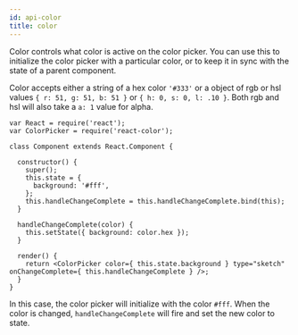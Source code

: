 ```yaml
---
id: api-color
title: color
---
```

Color controls what color is active on the color picker. You can use this to initialize the color picker with a particular color, or to keep it in sync with the state of a parent component.

Color accepts either a string of a hex color `'#333'` or a object of rgb or hsl values `{ r: 51, g: 51, b: 51 }` or `{ h: 0, s: 0, l: .10 }`. Both rgb and hsl will also take a `a: 1` value for alpha.

```
var React = require('react');
var ColorPicker = require('react-color');

class Component extends React.Component {

  constructor() {
    super();
    this.state = {
      background: '#fff',
    };
    this.handleChangeComplete = this.handleChangeComplete.bind(this);
  }

  handleChangeComplete(color) {
    this.setState({ background: color.hex });
  }

  render() {
    return <ColorPicker color={ this.state.background } type="sketch" onChangeComplete={ this.handleChangeComplete } />;
  }
}
```
In this case, the color picker will initialize with the color `#fff`. When the color is changed, `handleChangeComplete` will fire and set the new color to state.
